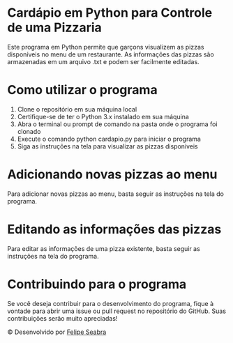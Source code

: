 # Cardápio em Python para Controle de uma Pizzaria

Este programa em Python permite que garçons visualizem as pizzas disponíveis no menu de um restaurante. As informações das pizzas são armazenadas em um arquivo .txt e podem ser facilmente editadas.

# Como utilizar o programa

1. Clone o repositório em sua máquina local
2. Certifique-se de ter o Python 3.x instalado em sua máquina
3. Abra o terminal ou prompt de comando na pasta onde o programa foi clonado
4. Execute o comando python cardapio.py para iniciar o programa
5. Siga as instruções na tela para visualizar as pizzas disponíveis

# Adicionando novas pizzas ao menu

Para adicionar novas pizzas ao menu, basta seguir as instruções na tela do programa.

# Editando as informações das pizzas

Para editar as informações de uma pizza existente, basta seguir as instruções na tela do programa.

# Contribuindo para o programa

Se você deseja contribuir para o desenvolvimento do programa, fique à vontade para abrir uma issue ou pull request no repositório do GitHub. Suas contribuições serão muito apreciadas!

© Desenvolvido por [Felipe Seabra](https://www.linkedin.com/in/felipe-seabra/) 
